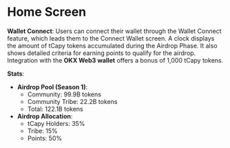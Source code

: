 # Home Screen

**Wallet Connect**: Users can connect their wallet through the Wallet Connect feature, which leads them to the Connect Wallet screen. A clock displays the amount of tCapy tokens accumulated during the Airdrop Phase. It also shows detailed criteria for earning points to qualify for the airdrop. Integration with the **OKX Web3 wallet** offers a bonus of 1,000 tCapy tokens.

**Stats**:

* **Airdrop Pool (Season 1)**:
  * Community: 99.9B tokens
  * Community Tribe: 22.2B tokens
  * Total: 122.1B tokens
* **Airdrop Allocation**:
  * tCapy Holders: 35%
  * Tribe: 15%
  * Points: 50%
